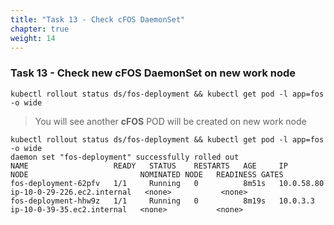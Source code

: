 ```yaml
---
title: "Task 13 - Check cFOS DaemonSet"
chapter: true
weight: 14
---
```


### Task 13 - Check new cFOS DaemonSet on new work node

```
kubectl rollout status ds/fos-deployment && kubectl get pod -l app=fos -o wide
```

> You will see another **cFOS** POD will be created on new work node 

```
kubectl rollout status ds/fos-deployment && kubectl get pod -l app=fos -o wide
daemon set "fos-deployment" successfully rolled out
NAME                   READY   STATUS    RESTARTS   AGE     IP           NODE                         NOMINATED NODE   READINESS GATES
fos-deployment-62pfv   1/1     Running   0          8m51s   10.0.58.80   ip-10-0-29-226.ec2.internal   <none>           <none>
fos-deployment-hhw9z   1/1     Running   0          8m19s   10.0.3.3     ip-10-0-39-35.ec2.internal   <none>           <none>

```